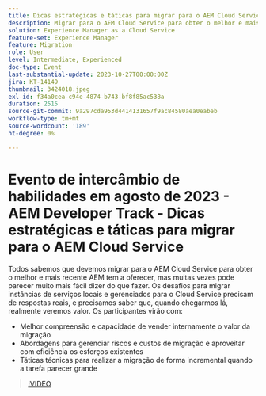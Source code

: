 ```yaml
---
title: Dicas estratégicas e táticas para migrar para o AEM Cloud Service
description: Migrar para o AEM Cloud Service para obter o melhor e mais recente AEM tem a oferecer, migrar instâncias de serviços locais e gerenciados para Cloud Service obter uma melhor compreensão e capacidade de vender internamente o valor da migração Abordagens para gerenciar riscos e custos de migração e aproveitar com eficiência os esforços existentes Táticas técnicas para realizar a migração de forma incremental quando a tarefa parecer grande
solution: Experience Manager as a Cloud Service
feature-set: Experience Manager
feature: Migration
role: User
level: Intermediate, Experienced
doc-type: Event
last-substantial-update: 2023-10-27T00:00:00Z
jira: KT-14149
thumbnail: 3424018.jpeg
exl-id: f34a0cea-c94e-4874-b743-bf8f85ac538a
duration: 2515
source-git-commit: 9a297cda953d4414131657f9ac84580aea0eabeb
workflow-type: tm+mt
source-wordcount: '189'
ht-degree: 0%

---
```


# Evento de intercâmbio de habilidades em agosto de 2023 - AEM Developer Track - Dicas estratégicas e táticas para migrar para o AEM Cloud Service

Todos sabemos que devemos migrar para o AEM Cloud Service para obter o melhor e mais recente AEM tem a oferecer, mas muitas vezes pode parecer muito mais fácil dizer do que fazer. Os desafios para migrar instâncias de serviços locais e gerenciados para o Cloud Service precisam de respostas reais, e precisamos saber que, quando chegarmos lá, realmente veremos valor. Os participantes virão com:

* Melhor compreensão e capacidade de vender internamente o valor da migração
* Abordagens para gerenciar riscos e custos de migração e aproveitar com eficiência os esforços existentes
* Táticas técnicas para realizar a migração de forma incremental quando a tarefa parecer grande

>[!VIDEO](https://video.tv.adobe.com/v/3424018/?learn=on)
